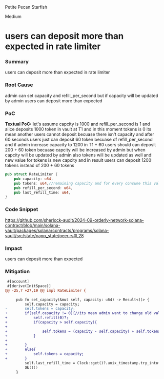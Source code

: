 Petite Pecan Starfish

Medium

# users can deposit more than expected in rate limiter

### Summary
users can deposit more than expected in rate limiter
### Root Cause
admin can set capacity and refill_per_second but if capacity will be updated by admin users can deposit more than expected

### PoC
**Textual PoC:**
let's assume capcity is 1000 and refill_per_second is 1 and alice deposits 1000 token in vault at T1 and in this moment tokens is 0 its mean another users cannot deposit becuase there isn't capacity and after 60 seconds users just can deposit 60 token becuase of refill_per_second and if admin increase capacity to 1200 in T1 + 60 users should can deposit 200 + 60 token becuase capcity will be increased by admin but when capcity will be updated by admin also tokens will be updated as well and new value for tokens is new capcity and in result users can deposit 1200 tokens instead of 200 + 60 tokens

```rust
pub struct RateLimiter {
    pub capacity: u64,
    pub tokens: u64,//remaining capacity and for every consume this value will be updated
    pub refill_per_second: u64,
    pub last_refill_time: u64,
}
```

### Code Snippet
https://github.com/sherlock-audit/2024-09-orderly-network-solana-contract/blob/main/solana-vault/packages/solana/contracts/programs/solana-vault/src/state/oapp_state/peer.rs#L28

### Impact
users can deposit more than expected
### Mitigation
```diff
 #[account]
 #[derive(InitSpace)]
@@ -25,7 +27,19 @@ impl RateLimiter {
 
     pub fn set_capacity(&mut self, capacity: u64) -> Result<()> {
         self.capacity = capacity;
-        self.tokens = capacity;
+        if(self.capacity != 0){//its mean admin want to change old values
+            self.refill(0)?;
+            if(capacity > self.capacity){
+            
+                self.tokens = (capacity - self.capacity) + self.tokens
+            }
+  
+        }
+        else{
+            self.tokens = capacity;
+        }
         self.last_refill_time = Clock::get()?.unix_timestamp.try_into().unwrap();
         Ok(())
     }
```



